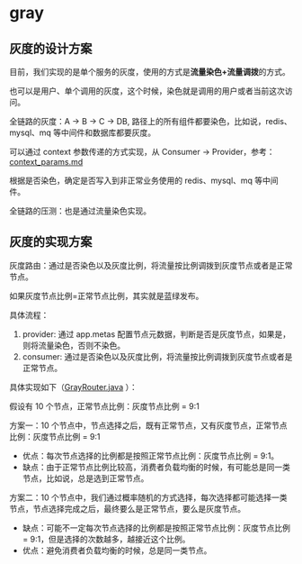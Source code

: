 # gray

## 灰度的设计方案

目前，我们实现的是单个服务的灰度，使用的方式是**流量染色+流量调拨**的方式。

也可以是用户、单个调用的灰度，这个时候，染色就是调用的用户或者当前这次访问。

全链路的灰度：A -> B -> C -> DB, 路径上的所有组件都要染色，比如说，redis、mysql、mq 等中间件和数据库都要灰度。

可以通过 context 参数传递的方式实现，从 Consumer -> Provider，参考：[context_params.md](context_params.md)

根据是否染色，确定是否写入到非正常业务使用的 redis、mysql、mq 等中间件。

全链路的压测：也是通过流量染色实现。

## 灰度的实现方案

灰度路由：通过是否染色以及灰度比例，将流量按比例调拨到灰度节点或者是正常节点。

如果灰度节点比例=正常节点比例，其实就是蓝绿发布。

具体流程：
1. provider: 通过 app.metas 配置节点元数据，判断是否是灰度节点，如果是，则将流量染色，否则不染色。
2. consumer: 通过是否染色以及灰度比例，将流量按比例调拨到灰度节点或者是正常节点。

具体实现如下（[GrayRouter.java](..%2Fkairpc-core%2Fsrc%2Fmain%2Fjava%2Fcom%2Fkai%2Fkairpc%2Fcore%2Fcluster%2FGrayRouter.java)
）：

假设有 10 个节点，正常节点比例：灰度节点比例 = 9:1

方案一：10 个节点中，节点选择之后，既有正常节点，又有灰度节点，正常节点比例：灰度节点比例 = 9:1
* 优点：每次节点选择的比例都是按照正常节点比例：灰度节点比例 = 9:1。
* 缺点：由于正常节点比例比较高，消费者负载均衡的时候，有可能总是同一类节点，比如说，总是选到正常节点。

方案二：10 个节点中，我们通过概率随机的方式选择，每次选择都可能选择一类节点，节点选择完成之后，最终要么是正常节点，要么是灰度节点。
* 缺点：可能不一定每次节点选择的比例都是按照正常节点比例：灰度节点比例 = 9:1，但是选择的次数越多，越接近这个比例。
* 优点：避免消费者负载均衡的时候，总是同一类节点。

